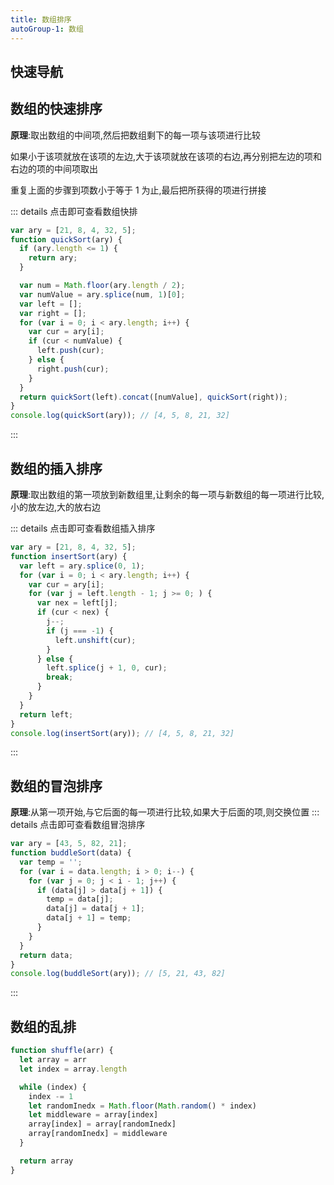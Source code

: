 ```yaml
---
title: 数组排序
autoGroup-1: 数组
---
```


## 快速导航

<TOC />

## 数组的快速排序

**原理**:取出数组的中间项,然后把数组剩下的每一项与该项进行比较

如果小于该项就放在该项的左边,大于该项就放在该项的右边,再分别把左边的项和右边的项的中间项取出

重复上面的步骤到项数小于等于 1 为止,最后把所获得的项进行拼接

::: details 点击即可查看数组快排

```js
var ary = [21, 8, 4, 32, 5];
function quickSort(ary) {
  if (ary.length <= 1) {
    return ary;
  }

  var num = Math.floor(ary.length / 2);
  var numValue = ary.splice(num, 1)[0];
  var left = [];
  var right = [];
  for (var i = 0; i < ary.length; i++) {
    var cur = ary[i];
    if (cur < numValue) {
      left.push(cur);
    } else {
      right.push(cur);
    }
  }
  return quickSort(left).concat([numValue], quickSort(right));
}
console.log(quickSort(ary)); // [4, 5, 8, 21, 32]
```

:::

## 数组的插入排序

**原理**:取出数组的第一项放到新数组里,让剩余的每一项与新数组的每一项进行比较,小的放左边,大的放右边

::: details 点击即可查看数组插入排序

```js
var ary = [21, 8, 4, 32, 5];
function insertSort(ary) {
  var left = ary.splice(0, 1);
  for (var i = 0; i < ary.length; i++) {
    var cur = ary[i];
    for (var j = left.length - 1; j >= 0; ) {
      var nex = left[j];
      if (cur < nex) {
        j--;
        if (j === -1) {
          left.unshift(cur);
        }
      } else {
        left.splice(j + 1, 0, cur);
        break;
      }
    }
  }
  return left;
}
console.log(insertSort(ary)); // [4, 5, 8, 21, 32]
```

:::

## 数组的冒泡排序

**原理**:从第一项开始,与它后面的每一项进行比较,如果大于后面的项,则交换位置
::: details 点击即可查看数组冒泡排序

```js
var ary = [43, 5, 82, 21];
function buddleSort(data) {
  var temp = '';
  for (var i = data.length; i > 0; i--) {
    for (var j = 0; j < i - 1; j++) {
      if (data[j] > data[j + 1]) {
        temp = data[j];
        data[j] = data[j + 1];
        data[j + 1] = temp;
      }
    }
  }
  return data;
}
console.log(buddleSort(ary)); // [5, 21, 43, 82]
```

:::

## 数组的乱排

```js
function shuffle(arr) {
  let array = arr
  let index = array.length

  while (index) {
    index -= 1
    let randomInedx = Math.floor(Math.random() * index)
    let middleware = array[index]
    array[index] = array[randomInedx]
    array[randomInedx] = middleware
  }

  return array
}
```

<footer-FooterLink :isShareLink="true" :isDaShang="true" />
